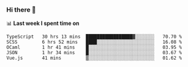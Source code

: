 ### Hi there 👋

<!--
**DBvc/DBvc** is a ✨ _special_ ✨ repository because its `README.md` (this file) appears on your GitHub profile.

Here are some ideas to get you started:

- 🔭 I’m currently working on ...
- 🌱 I’m currently learning ...
- 👯 I’m looking to collaborate on ...
- 🤔 I’m looking for help with ...
- 💬 Ask me about ...
- 📫 How to reach me: ...
- 😄 Pronouns: ...
- ⚡ Fun fact: ...
-->

📊 **Last week I spent time on**
<!--START_SECTION:waka-->
```text
TypeScript   30 hrs 13 mins  █████████████████▓░░░░░░░   70.70 % 
SCSS         6 hrs 52 mins   ████░░░░░░░░░░░░░░░░░░░░░   16.08 % 
OCaml        1 hr 41 mins    █░░░░░░░░░░░░░░░░░░░░░░░░   03.95 % 
JSON         1 hr 34 mins    █░░░░░░░░░░░░░░░░░░░░░░░░   03.67 % 
Vue.js       41 mins         ▒░░░░░░░░░░░░░░░░░░░░░░░░   01.62 % 
```
<!--END_SECTION:waka-->
